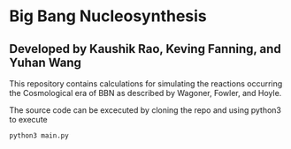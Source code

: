# Big Bang Nucleosynthesis

## Developed by Kaushik Rao, Keving Fanning, and Yuhan Wang

This repository contains calculations for simulating the reactions occurring the Cosmological era of BBN as described by Wagoner, Fowler, and Hoyle.

The source code can be excecuted by cloning the repo and using python3 to execute 

```bash
python3 main.py
```
